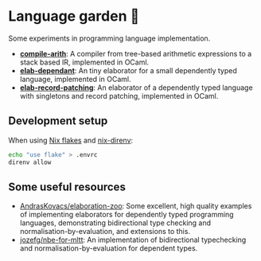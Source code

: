 # Language garden 🌱

Some experiments in programming language implementation.

- [**compile-arith**](./compile/arith/): A compiler from tree-based arithmetic expressions to a stack based IR, implemented in OCaml.
- [**elab-dependant**](./elab/dependant/): An tiny elaborator for a small dependently typed language, implemented in OCaml.
- [**elab-record-patching**](./experiments/record-patching/): An elaborator of a dependently typed language with singletons and record patching, implemented in OCaml.

## Development setup

When using [Nix flakes](https://nixos.wiki/wiki/Flakes) and [nix-direnv](https://github.com/nix-community/nix-direnv/):

```sh
echo "use flake" > .envrc
direnv allow
```

## Some useful resources

- [AndrasKovacs/elaboration-zoo](https://github.com/AndrasKovacs/elaboration-zoo/): Some excellent,
  high quality examples of implementing elaborators for dependently typed programming languages,
  demonstrating bidirectional type checking and normalisation-by-evaluation, and extensions to this.
- [jozefg/nbe-for-mltt](https://github.com/jozefg/nbe-for-mltt): An implementation of bidirectional
  typechecking and normalisation-by-evaluation for dependent types.
